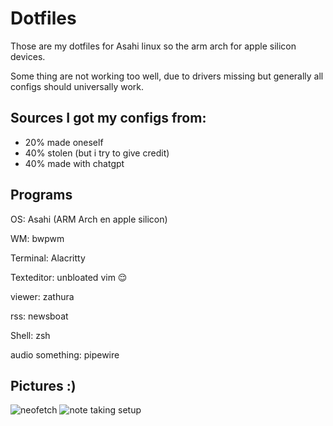 # Dotfiles
Those are my dotfiles for Asahi linux so the arm arch for apple silicon devices.

Some thing are not working too well, due to drivers missing but generally all
configs should universally work.

## Sources I got my configs from:

- 20% made oneself
- 40% stolen (but i try to give credit)
- 40% made with chatgpt


## Programs
OS: Asahi (ARM Arch en apple silicon)

WM: bwpwm

Terminal: Alacritty

Texteditor: unbloated vim 😌

viewer: zathura

rss: newsboat

Shell: zsh

audio something: pipewire

## Pictures :)
![neofetch](~./misc/neofetch.png)
![note taking setup](~./misc/note-taking-setup.png)
